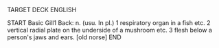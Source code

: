 TARGET DECK
ENGLISH

START
Basic
Gill1
Back: n. (usu. In pl.) 1 respiratory organ in a fish etc. 2 vertical radial plate on the underside of a mushroom etc. 3 flesh below a person's jaws and ears. [old norse]
END
